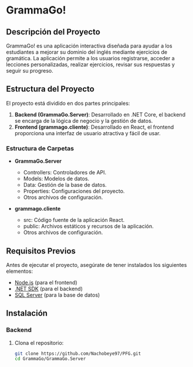 
# GrammaGo!

## Descripción del Proyecto

GrammaGo! es una aplicación interactiva diseñada para ayudar a los estudiantes a mejorar su dominio del inglés mediante ejercicios de gramática. La aplicación permite a los usuarios registrarse, acceder a lecciones personalizadas, realizar ejercicios, revisar sus respuestas y seguir su progreso. 

## Estructura del Proyecto

El proyecto está dividido en dos partes principales:

1. **Backend (GrammaGo.Server)**: Desarrollado en .NET Core, el backend se encarga de la lógica de negocio y la gestión de datos.
2. **Frontend (grammago.cliente)**: Desarrollado en React, el frontend proporciona una interfaz de usuario atractiva y fácil de usar.

### Estructura de Carpetas

- **GrammaGo.Server**
  - Controllers: Controladores de API.
  - Models: Modelos de datos.
  - Data: Gestión de la base de datos.
  - Properties: Configuraciones del proyecto.
  - Otros archivos de configuración.

- **grammago.cliente**
  - src: Código fuente de la aplicación React.
  - public: Archivos estáticos y recursos de la aplicación.
  - Otros archivos de configuración.

## Requisitos Previos

Antes de ejecutar el proyecto, asegúrate de tener instalados los siguientes elementos:

- [Node.js](https://nodejs.org/) (para el frontend)
- [.NET SDK](https://dotnet.microsoft.com/download) (para el backend)
- [SQL Server](https://www.microsoft.com/en-us/sql-server/sql-server-downloads) (para la base de datos)

## Instalación

### Backend

1. Clona el repositorio:
   ```bash
   git clone https://github.com/Nachobeye97/PFG.git
   cd GrammaGo/GrammaGo.Server
